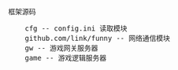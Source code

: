 框架源码

<pre>
	cfg -- config.ini 读取模块
	github.com/link/funny -- 网络通信模块
	gw -- 游戏网关服务器
	game -- 游戏逻辑服务器
</pre>
